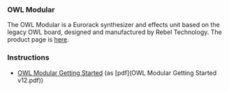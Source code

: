 ### OWL Modular

The OWL Modular is a Eurorack synthesizer and effects unit based on the legacy OWL board, designed and manufactured by Rebel Technology. The product page is [here](https://www.rebeltech.org/products/owl-modular).

### Instructions
* [OWL Modular Getting Started](OWL_Modular_Getting_Started) (as [pdf](OWL Modular Getting Started v12.pdf))

